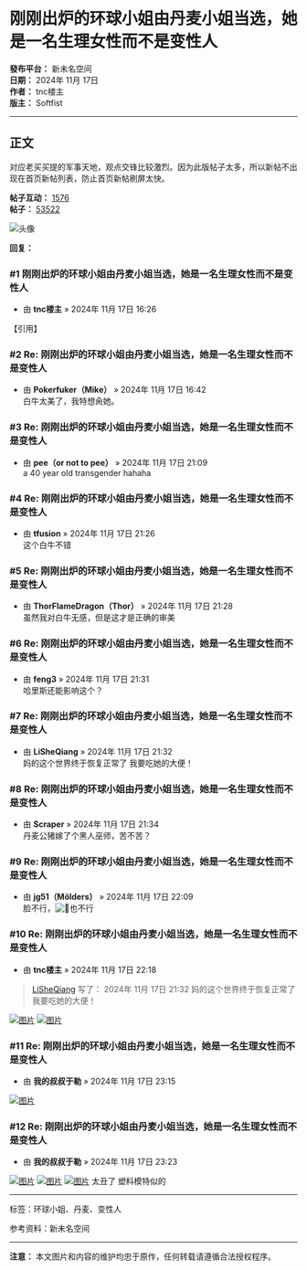 # 刚刚出炉的环球小姐由丹麦小姐当选，她是一名生理女性而不是变性人

**發布平台：** 新未名空间  
**日期：** 2024年 11月 17日  
**作者：** tnc楼主  
**版主：** Softfist  

---

## 正文

对应老买买提的军事天地，观点交锋比较激烈。因为此版帖子太多，所以新帖不出现在首页新帖列表，防止首页新帖刷屏太快。

**帖子互动：** [1576](#user_reactions)  
**帖子：** [53522](./search.php?author_id=8203&sr=posts&sid=1d4edb434c905881d3da710207b24e3a)

![头像](./images/avatars/upload/1489421e9726a05850c7d0840c938892_829.jpg)

**回复：**

### #1 刚刚出炉的环球小姐由丹麦小姐当选，她是一名生理女性而不是变性人

* 由 **tnc楼主** » 2024年 11月 17日 16:26

【引用】

### #2 Re: 刚刚出炉的环球小姐由丹麦小姐当选，她是一名生理女性而不是变性人

* 由 **Pokerfuker（Mike）** » 2024年 11月 17日 16:42  
白牛太美了，我特想肏她。

### #3 Re: 刚刚出炉的环球小姐由丹麦小姐当选，她是一名生理女性而不是变性人

* 由 **pee（or not to pee）** » 2024年 11月 17日 21:09  
a 40 year old transgender hahaha

### #4 Re: 刚刚出炉的环球小姐由丹麦小姐当选，她是一名生理女性而不是变性人

* 由 **tfusion** » 2024年 11月 17日 21:26  
这个白牛不错

### #5 Re: 刚刚出炉的环球小姐由丹麦小姐当选，她是一名生理女性而不是变性人

* 由 **ThorFlameDragon（Thor）** » 2024年 11月 17日 21:28  
虽然我对白牛无感，但是这才是正确的审美

### #6 Re: 刚刚出炉的环球小姐由丹麦小姐当选，她是一名生理女性而不是变性人

* 由 **feng3** » 2024年 11月 17日 21:31  
哈里斯还能影响这个？

### #7 Re: 刚刚出炉的环球小姐由丹麦小姐当选，她是一名生理女性而不是变性人

* 由 **LiSheQiang** » 2024年 11月 17日 21:32  
妈的这个世界终于恢复正常了 我要吃她的大便！

### #8 Re: 刚刚出炉的环球小姐由丹麦小姐当选，她是一名生理女性而不是变性人

* 由 **Scraper** » 2024年 11月 17日 21:34  
丹麦公猪嫁了个黑人巫师，苦不苦？

### #9 Re: 刚刚出炉的环球小姐由丹麦小姐当选，她是一名生理女性而不是变性人

* 由 **jg51（Mölders）** » 2024年 11月 17日 22:09  
脸不行，![🐻](//cdn.jsdelivr.net/gh/twitter/twemoji@latest/assets/svg/1f43b.svg)也不行

### #10 Re: 刚刚出炉的环球小姐由丹麦小姐当选，她是一名生理女性而不是变性人

* 由 **tnc楼主** » 2024年 11月 17日 22:18  
> [LiSheQiang](./memberlist.php?mode=viewprofile&u=104&sid=1d4edb434c905881d3da710207b24e3a) 写了： 2024年 11月 17日 21:32 妈的这个世界终于恢复正常了 我要吃她的大便！

[![图片](https://i.postimg.cc/dQC424Dz/61e69cdcf584-gettyimages-2184890593.jpg)](https://postimg.cc/BtqTs5Tg) 
[![图片](https://i.postimg.cc/m2RNQ4vH/77a4e31312d5c7aa61dc0292cdc3f91b.jpg)](https://postimg.cc/7bs2kFYH)

### #11 Re: 刚刚出炉的环球小姐由丹麦小姐当选，她是一名生理女性而不是变性人

* 由 **我的叔叔于勒** » 2024年 11月 17日 23:15

[![图片](https://i.postimg.cc/2jdFxfqh/Miss-Universe-2024-is-Victoria-Kj-r-Theilvig-from-Denmark.jpg)](https://postimg.cc/RqFHMyLZ)

### #12 Re: 刚刚出炉的环球小姐由丹麦小姐当选，她是一名生理女性而不是变性人

* 由 **我的叔叔于勒** » 2024年 11月 17日 23:23

[![图片](https://i.postimg.cc/TPqgJV1G/article-20241132116132158401000.webp)](https://postimg.cc/1gX89NDY) 
[![图片](https://i.postimg.cc/PfFZyrXL/20220921-105032-329ae2b286ff7799fbbec7d4597d307a-d4de9447d626e324e407966b0a7dd8cd.jpg)](https://postimg.cc/fkmJTs0Z) 
[![图片](https://i.postimg.cc/Pqh8JC47/Snapinsta-app-467339900-18002479268693654-1778462618782796727-n-1080-e1731817746228.webp)](https://postimg.cc/yDQNrY2h) 
太丑了 塑料模特似的

---

标签：环球小姐、丹麦、变性人

参考资料：新未名空间  

--- 

**注意：** 本文图片和内容的维护均忠于原作，任何转载请遵循合法授权程序。